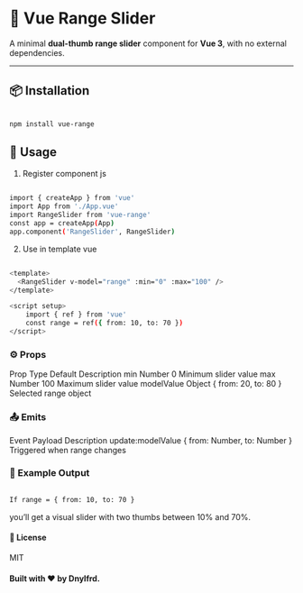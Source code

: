 # 🔵 Vue Range Slider

A minimal **dual-thumb range slider** component for **Vue 3**, with no external dependencies.

---



## 📦 Installation

```bash

npm install vue-range

```

## 🚀 Usage

1. Register component
js

```bash

import { createApp } from 'vue'
import App from './App.vue'
import RangeSlider from 'vue-range'
const app = createApp(App)
app.component('RangeSlider', RangeSlider)

```
2. Use in template
vue

```bash

<template>
  <RangeSlider v-model="range" :min="0" :max="100" />
</template>

<script setup>
    import { ref } from 'vue'
    const range = ref({ from: 10, to: 70 })
</script>

```

### ⚙️ Props

Prop	Type	Default	Description
min	Number	0	Minimum slider value
max	Number	100	Maximum slider value
modelValue	Object	{ from: 20, to: 80 }	Selected range object

### 📤 Emits

Event	Payload	Description
update:modelValue	{ from: Number, to: Number }	Triggered when range changes

### 🧪 Example Output

```bash

If range = { from: 10, to: 70 }

```

you’ll get a visual slider with two thumbs between 10% and 70%.

#### 🧾 License

MIT

#### Built with ❤️ by Dnylfrd.